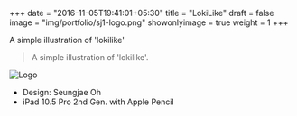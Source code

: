 +++
date = "2016-11-05T19:41:01+05:30"
title = "LokiLike"
draft = false
image = "img/portfolio/sj1-logo.png"
showonlyimage = true
weight = 1
+++

A simple illustration of 'lokilike'
<!--more-->

> A simple illustration of 'lokilike'. 

![Logo][1]

* Design: Seungjae Oh
* iPad 10.5 Pro 2nd Gen. with Apple Pencil



[1]: /img/portfolio/sj1-logo.png
